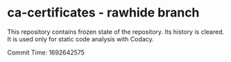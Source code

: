 # ca-certificates - rawhide branch

This repository contains frozen state of the repository.
Its history is cleared. It is used only for static code
analysis with Codacy.

Commit Time: 1692642575